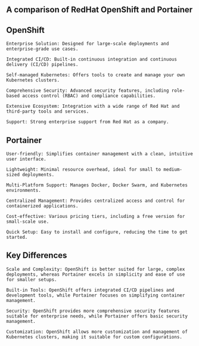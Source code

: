 ## A comparison of RedHat OpenShift and Portainer

## OpenShift

    Enterprise Solution: Designed for large-scale deployments and enterprise-grade use cases.

    Integrated CI/CD: Built-in continuous integration and continuous delivery (CI/CD) pipelines.

    Self-managed Kubernetes: Offers tools to create and manage your own Kubernetes clusters.

    Comprehensive Security: Advanced security features, including role-based access control (RBAC) and compliance capabilities.

    Extensive Ecosystem: Integration with a wide range of Red Hat and third-party tools and services.

    Support: Strong enterprise support from Red Hat as a company.

 ## Portainer

    User-friendly: Simplifies container management with a clean, intuitive user interface.

    Lightweight: Minimal resource overhead, ideal for small to medium-sized deployments.

    Multi-Platform Support: Manages Docker, Docker Swarm, and Kubernetes environments.

    Centralized Management: Provides centralized access and control for containerized applications.

    Cost-effective: Various pricing tiers, including a free version for small-scale use.

    Quick Setup: Easy to install and configure, reducing the time to get started.

## Key Differences

    Scale and Complexity: OpenShift is better suited for large, complex deployments, whereas Portainer excels in simplicity and ease of use for smaller setups.

    Built-in Tools: OpenShift offers integrated CI/CD pipelines and development tools, while Portainer focuses on simplifying container management.

    Security: OpenShift provides more comprehensive security features suitable for enterprise needs, while Portainer offers basic security management.

    Customization: OpenShift allows more customization and management of Kubernetes clusters, making it suitable for custom configurations.